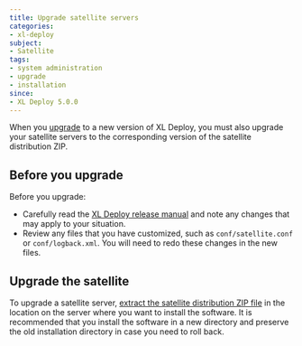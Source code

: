 ```yaml
---
title: Upgrade satellite servers
categories:
- xl-deploy
subject:
- Satellite
tags:
- system administration
- upgrade
- installation
since:
- XL Deploy 5.0.0
---
```


When you [upgrade](/xl-deploy/how-to/upgrade-xl-deploy.html) to a new version of XL Deploy, you must also upgrade your satellite servers to the corresponding version of the satellite distribution ZIP.

## Before you upgrade

Before you upgrade:

* Carefully read the [XL Deploy release manual](/xl-deploy/latest/releasemanual.html) and note any changes that may apply to your situation.
* Review any files that you have customized, such as `conf/satellite.conf` or `conf/logback.xml`. You will need to redo these changes in the new files.

## Upgrade the satellite

To upgrade a satellite server, [extract the satellite distribution ZIP file](/xl-deploy/how-to/install-and-configure-a-satellite-server.html) in the location on the server where you want to install the software. It is recommended that you install the software in a new directory and preserve the old installation directory in case you need to roll back.
